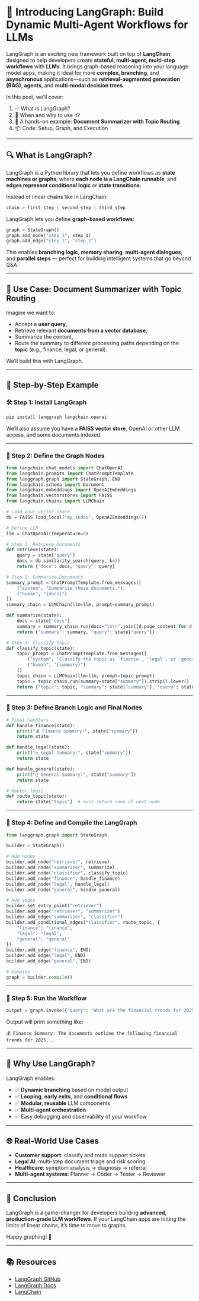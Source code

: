 # 🚀 Introducing LangGraph: Build Dynamic Multi-Agent Workflows for LLMs

LangGraph is an exciting new framework built on top of **LangChain**, designed to help developers create **stateful, multi-agent, multi-step workflows** with **LLMs**. It brings graph-based reasoning into your language model apps, making it ideal for more **complex, branching**, and **asynchronous** applications—such as **retrieval-augmented generation (RAG)**, **agents**, and **multi-modal decision trees**.

In this post, we’ll cover:

1. ✅ What is LangGraph?
2. 🧠 When and why to use it?
3. 🧪 A hands-on example: **Document Summarizer with Topic Routing**
4. 📦 Code: Setup, Graph, and Execution

---

## 🔍 What is LangGraph?

LangGraph is a Python library that lets you define workflows as **state machines or graphs**, where **each node is a LangChain runnable**, and **edges represent conditional logic** or **state transitions**.

Instead of linear chains like in LangChain:

```python
chain = first_step | second_step | third_step
```

LangGraph lets you define **graph-based workflows**:

```python
graph = StateGraph()
graph.add_node("step_1", step_1)
graph.add_edge("step_1", "step_2")
```

This enables **branching logic**, **memory sharing**, **multi-agent dialogues**, and **parallel steps** — perfect for building intelligent systems that go beyond Q\&A.

---

## 🎯 Use Case: Document Summarizer with Topic Routing

Imagine we want to:

* Accept a **user query**,
* Retrieve relevant **documents from a vector database**,
* Summarize the content,
* Route the summary to different processing paths depending on the **topic** (e.g., finance, legal, or general).

We’ll build this with LangGraph.

---

## 🧪 Step-by-Step Example

### 🛠️ Step 1: Install LangGraph

```bash
pip install langgraph langchain openai
```

We’ll also assume you have a **FAISS vector store**, OpenAI or other LLM access, and some documents indexed.

---

### 📁 Step 2: Define the Graph Nodes

```python
from langchain.chat_models import ChatOpenAI
from langchain.prompts import ChatPromptTemplate
from langgraph.graph import StateGraph, END
from langchain.schema import Document
from langchain.embeddings import OpenAIEmbeddings
from langchain.vectorstores import FAISS
from langchain.chains import LLMChain

# Load your vector store
db = FAISS.load_local("my_index", OpenAIEmbeddings())

# Define LLM
llm = ChatOpenAI(temperature=0)

# Step 1: Retrieve Documents
def retrieve(state):
    query = state["query"]
    docs = db.similarity_search(query, k=3)
    return {"docs": docs, "query": query}

# Step 2: Summarize Documents
summary_prompt = ChatPromptTemplate.from_messages([
    ("system", "Summarize these documents."),
    ("human", "{docs}")
])
summary_chain = LLMChain(llm=llm, prompt=summary_prompt)

def summarize(state):
    docs = state["docs"]
    summary = summary_chain.run(docs="\n\n".join([d.page_content for d in docs]))
    return {"summary": summary, "query": state["query"]}

# Step 3: Classify Topic
def classify_topic(state):
    topic_prompt = ChatPromptTemplate.from_messages([
        ("system", "Classify the topic as 'finance', 'legal', or 'general'."),
        ("human", "{summary}")
    ])
    topic_chain = LLMChain(llm=llm, prompt=topic_prompt)
    topic = topic_chain.run(summary=state["summary"]).strip().lower()
    return {"topic": topic, "summary": state["summary"], "query": state["query"]}
```

---

### 🧭 Step 3: Define Branch Logic and Final Nodes

```python
# Final handlers
def handle_finance(state):
    print("💰 Finance Summary:", state["summary"])
    return state

def handle_legal(state):
    print("⚖️ Legal Summary:", state["summary"])
    return state

def handle_general(state):
    print("📰 General Summary:", state["summary"])
    return state

# Router logic
def route_topic(state):
    return state["topic"]  # must return name of next node
```

---

### 🔁 Step 4: Define and Compile the LangGraph

```python
from langgraph.graph import StateGraph

builder = StateGraph()

# Add nodes
builder.add_node("retriever", retrieve)
builder.add_node("summarizer", summarize)
builder.add_node("classifier", classify_topic)
builder.add_node("finance", handle_finance)
builder.add_node("legal", handle_legal)
builder.add_node("general", handle_general)

# Add edges
builder.set_entry_point("retriever")
builder.add_edge("retriever", "summarizer")
builder.add_edge("summarizer", "classifier")
builder.add_conditional_edges("classifier", route_topic, {
    "finance": "finance",
    "legal": "legal",
    "general": "general"
})
builder.add_edge("finance", END)
builder.add_edge("legal", END)
builder.add_edge("general", END)

# Compile
graph = builder.compile()
```

---

### 🚀 Step 5: Run the Workflow

```python
output = graph.invoke({"query": "What are the financial trends for 2025?"})
```

Output will print something like:

```
💰 Finance Summary: The documents outline the following financial trends for 2025...
```

---

## 🧠 Why Use LangGraph?

LangGraph enables:

* ✅ **Dynamic branching** based on model output
* ✅ **Looping**, **early exits**, and **conditional flows**
* ✅ **Modular, reusable** LLM components
* ✅ **Multi-agent orchestration**
* ✅ Easy debugging and observability of your workflow

---

## 🌐 Real-World Use Cases

* **Customer support**: classify and route support tickets
* **Legal AI**: multi-step document triage and risk scoring
* **Healthcare**: symptom analysis → diagnosis → referral
* **Multi-agent systems**: Planner → Coder → Tester → Reviewer

---

## 🏁 Conclusion

LangGraph is a game-changer for developers building **advanced, production-grade LLM workflows**. If your LangChain apps are hitting the limits of linear chains, it’s time to move to graphs.

Happy graphing! 🧩

---

## 📚 Resources

* [LangGraph GitHub](https://github.com/langchain-ai/langgraph)
* [LangGraph Docs](https://docs.langchain.com/langgraph/)
* [LangChain](https://www.langchain.com/)
